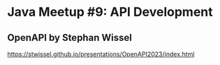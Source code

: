 # Java Meetup #9: API Development

## OpenAPI by Stephan Wissel

https://stwissel.github.io/presentations/OpenAPI2023/index.html
